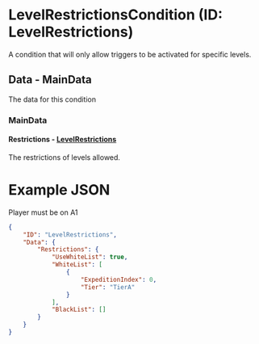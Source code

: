 # LevelRestrictionsCondition (ID: LevelRestrictions)
A condition that will only allow triggers to be activated for specific levels.

## Data - MainData
The data for this condition

### MainData

#### Restrictions - [LevelRestrictions](../Common/LevelRestrictions.md)
The restrictions of levels allowed.

# Example JSON

Player must be on A1
```json
{
    "ID": "LevelRestrictions",
    "Data": {
        "Restrictions": {
            "UseWhiteList": true,
            "WhiteList": [
                {
                    "ExpeditionIndex": 0,
                    "Tier": "TierA"
                }
            ],
            "BlackList": []
        }
    }
}
```